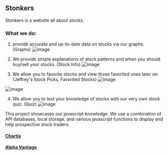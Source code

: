 ## Stonkers

Stonkers is a website all about stocks. 

### What we do:

1. provide accurate and up-to-date data on stocks via our graphs.
(Graphs)
![image](https://github.com/ItIsNooby/Stonkers-Frontend/assets/85460508/0a8e044d-4d6a-487f-b8a1-4e673370d576)

2. We provide simple explanations of stock patterns and when you should buy/sell your stocks.
(Stock Info)
![image](https://github.com/ItIsNooby/Stonkers-Frontend/assets/85460508/c2cad34d-4914-435b-b3f9-806cc6ff5683)

3. We allow you to favorite stocks and view those favorited ones later on.
(Jeffrey's Stock Picks, Favorited Stocks)
![image](https://github.com/ItIsNooby/Stonkers-Frontend/assets/85460508/6ebbfbd6-5ee2-4c17-8413-db87c752ccb9)

![image](https://github.com/ItIsNooby/Stonkers-Frontend/assets/85460508/aa4f86d7-c1e8-4ff4-b64a-f9403731e6c2)

4. We allow you to test your knowledge of stocks with our very own stock quiz.
(Quiz)
![image](https://github.com/ItIsNooby/Stonkers-Frontend/assets/85460508/c27be753-c782-45e7-99df-66d6fed222f0)

This project showcases our javascript knowledge. We use a combination of API databases, local storage, and various javascript functions to display and help prospective stock traders.

#### [Chartjs](https://www.chartjs.org/)

#### [Alpha Vantage](https://rapidapi.com/alphavantage/api/alpha-vantage)
